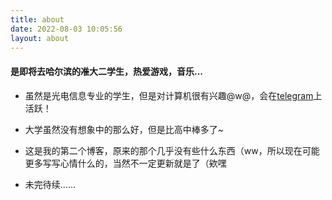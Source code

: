 ```yaml
---
title: about
date: 2022-08-03 10:05:56
layout: about
---
```


#### 是即将去哈尔滨的~~准~~大二学生，热爱游戏，音乐...

+ 虽然是光电信息专业的学生，但是对计算机很有兴趣@w@，会在[telegram](https://t.me/aldric_li)上活跃！

+ 大学虽然没有想象中的那么好，但是比高中棒多了~

+ 这是我的第二个博客，原来的那个几乎没有些什么东西（ww，所以现在可能更多写写心情什么的，当然不一定更新就是了（欸嘿

+ 未完待续......
